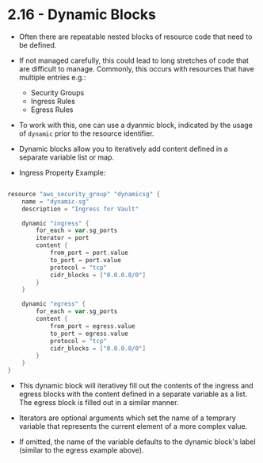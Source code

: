 # 2.16 - Dynamic Blocks

- Often there are repeatable nested blocks of resource code that need to be defined.
- If not managed carefully, this could lead to long stretches of code that are difficult to manage. Commonly, this occurs with resources that have multiple entries e.g.:
  - Security Groups
  - Ingress Rules
  - Egress Rules

- To work with this, one can use a dyanmic block, indicated by the usage of `dynamic` prior to the resource identifier.
- Dynamic blocks allow you to iteratively add content defined in a separate variable list or map.

- Ingress Property Example:

```go

resource "aws_security_group" "dynamicsg" {
    name = "dynamic-sg"
    description = "Ingress for Vault"

    dynamic "ingress" {
        for_each = var.sg_ports
        iterator = port
        content {
            from_port = port.value
            to_port = port.value
            protocol = "tcp"
            cidr_blocks = ["0.0.0.0/0"]
        }
    }

    dynamic "egress" {
        for_each = var.sg_ports
        content {
            from_port = egress.value
            to_port = egress.value
            protocol = "tcp"
            cidr_blocks = ["0.0.0.0/0"]
        }
    }
}

```

- This dynamic block will iterativey fill out the contents of the ingress and egress blocks with the content defined in a separate variable as a list. The egress block is filled out in a similar manner.

- Iterators are optional arguments which set the name of a temprary variable that represents the current element of a more complex value.

- If omitted, the name of the variable defaults to the dynamic block's label (similar to the egress example above).
